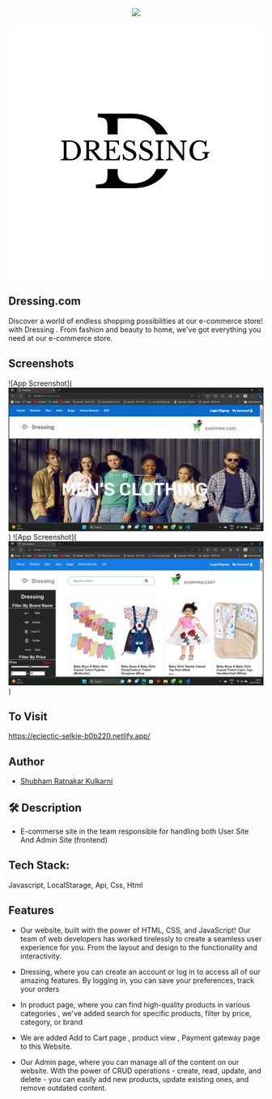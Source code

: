 
<p align="center"><img src="![Logo of the Website](Blueberryicon2.png)"></p>

![ShopOnline Logo](Blueberryicon2.png)
## Dressing.com
Discover a world of endless shopping possibilities at our e-commerce store! with Dressing . From fashion and beauty to home, we've got everything you need at our e-commerce store.


## Screenshots

![App Screenshot](![HomePage](<Screenshot (190).png>))
![App Screenshot](![Section](<Screenshot (192).png>))

## To Visit 
https://eclectic-selkie-b0b220.netlify.app/

## Author

- [Shubham Ratnakar Kulkarni](https://github.com/Shubham17121999)


## 🛠 Description
- E-commerse site in the team responsible for handling both User Site And Admin Site (frontend)
## Tech Stack: 
Javascript, LocalStarage, Api, Css, Html
 
## Features
- Our website, built with the power of HTML, CSS, and JavaScript! Our team of web developers has worked tirelessly to create a seamless user experience for you. From the layout and design to the functionality and interactivity.

- Dressing, where you can create an account or log in to access all of our amazing features. By logging in, you can save your preferences, track your orders

- In product page, where you can find high-quality products in various categories , we've added search for specific products, filter by price, category, or brand  

- We are added  Add to Cart page , product view , Payment gateway page to this Website.

- Our Admin page, where you can manage all of the content on our website. With the power of CRUD operations - create, read, update, and delete - you can easily add new products, update existing ones, and remove outdated content.



 


